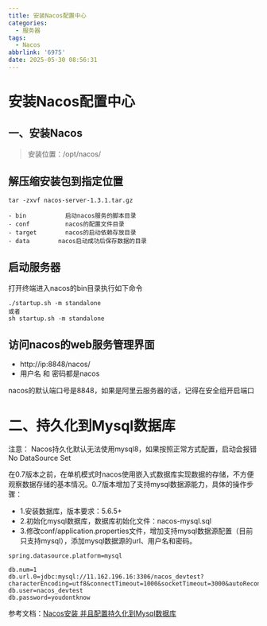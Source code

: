 ```yaml
---
title: 安装Nacos配置中心
categories:
  - 服务器
tags:
  - Nacos
abbrlink: '6975'
date: 2025-05-30 08:56:31
---
```


# 安装Nacos配置中心

## 一、安装Nacos

> 安装位置：/opt/nacos/

## 解压缩安装包到指定位置

~~~shell
tar -zxvf nacos-server-1.3.1.tar.gz 

- bin  			启动nacos服务的脚本目录
- conf 			nacos的配置文件目录
- target 		nacos的启动依赖存放目录
- data		  nacos启动成功后保存数据的目录
~~~

## 启动服务器

打开终端进入nacos的bin目录执行如下命令

~~~shell
./startup.sh -m standalone
或者
sh startup.sh -m standalone
~~~

## 访问nacos的web服务管理界面

- http://ip:8848/nacos/
- 用户名 和 密码都是nacos

nacos的默认端口号是8848，如果是阿里云服务器的话，记得在安全组开启端口

# 二、持久化到Mysql数据库

注意： Nacos持久化默认无法使用mysql8，如果按照正常方式配置，启动会报错 No DataSource Set

在0.7版本之前，在单机模式时nacos使用嵌入式数据库实现数据的存储，不方便观察数据存储的基本情况。0.7版本增加了支持mysql数据源能力，具体的操作步骤：

- 1.安装数据库，版本要求：5.6.5+
- 2.初始化mysql数据库，数据库初始化文件：nacos-mysql.sql
- 3.修改conf/application.properties文件，增加支持mysql数据源配置（目前只支持mysql），添加mysql数据源的url、用户名和密码。

~~~properties
spring.datasource.platform=mysql

db.num=1
db.url.0=jdbc:mysql://11.162.196.16:3306/nacos_devtest?characterEncoding=utf8&connectTimeout=1000&socketTimeout=3000&autoReconnect=true
db.user=nacos_devtest
db.password=youdontknow
~~~

参考文档：[Nacos安装 并且配置持久化到Mysql数据库](https://blog.csdn.net/su2231595742/article/details/122827205)
